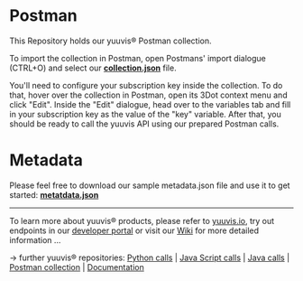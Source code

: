 # Postman
This Repository holds our yuuvis® Postman collection. 

To import the collection in Postman, open Postmans' import dialogue (CTRL+O) and select our [**collection.json**](./Yuuvis%C2%AE%20Postman%20Collection.postman_collection.json) file.

You'll need to configure your subscription key inside the collection. To do that, hover over the collection in Postman, open its 3Dot context menu and click "Edit". Inside the "Edit" dialogue, head over to the variables tab and fill in your subscription key as the value of the "key" variable. After that, you should be ready to call the yuuvis API using our prepared Postman calls.

# Metadata
Please feel free to download our sample metadata.json file and use it to get started: [**metatdata.json**](./metadata.json)

<hr/>

To learn more about yuuvis® products, please refer to [yuuvis.io](https://yuuvis.io/), try out endpoints in our [developer portal](https://yuuvis.io/Apis/Endpoints/) or visit our [Wiki](https://github.com/yuuvis/Documentation/wiki) for more detailed information ...

&rarr; further yuuvis® repositories: 
[Python calls](https://github.com/yuuvis/Python-calls) | [Java Script calls](https://github.com/yuuvis/JavaScript-calls) | [Java calls](https://github.com/yuuvis/Java-calls) | [Postman collection](https://github.com/yuuvis/Postman) | [Documentation](https://github.com/yuuvis/documentation)
